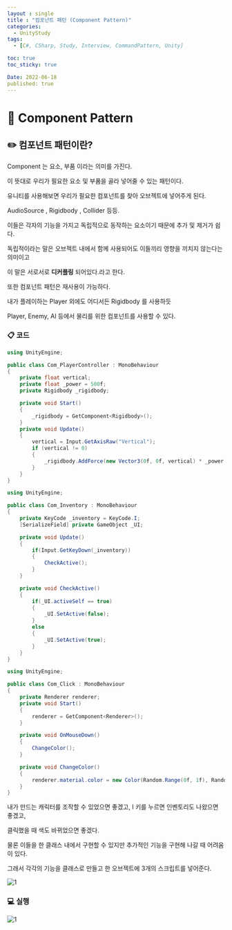 ```yaml
---
layout : single
title : "컴포넌트 패턴 (Component Pattern)"
categories:
  - UnityStudy
tags:
  - [C#, CSharp, Study, Interview, CommandPattern, Unity]

toc: true
toc_sticky: true

Date: 2022-06-18
published: true
---
```


# 📌 Component Pattern

## ✏️ 컴포넌트 패턴이란?
Component 는 요소, 부품 이라는 의미를 가진다.

이 뜻대로 우리가 필요한 요소 및 부품을 골라 넣어줄 수 있는 패턴이다.

유니티를 사용해보면 우리가 필요한 컴포넌트를 찾아 오브젝트에 넣어주게 된다.

AudioSource , Rigidbody , Collider 등등.

이들은 각자의 기능을 가지고 독립적으로 동작하는 요소이기 때문에 추가 및 제거가 쉽다.

독립적이라는 말은 오브젝트 내에서 함께 사용되어도 이들끼리 영향을 끼치지 않는다는 의미이고

이 말은 서로서로 **디커플링** 되어있다.라고 한다.

또한 컴포넌트 패턴은 재사용이 가능하다.

내가 플레이하는 Player 외에도 어디서든 Rigidbody 를 사용하듯

Player, Enemy, AI 등에서 물리를 위한 컴포넌트를 사용할 수 있다.

### 📋 코드

```cs
using UnityEngine;

public class Com_PlayerController : MonoBehaviour
{
    private float vertical;
    private float _power = 500f;
    private Rigidbody _rigidbody;

    private void Start()
    {
        _rigidbody = GetComponent<Rigidbody>();
    }
    private void Update()
    {
        vertical = Input.GetAxisRaw("Vertical");
        if (vertical != 0)
        {
            _rigidbody.AddForce(new Vector3(0f, 0f, vertical) * _power * Time.deltaTime);
        }
    }
}
```

```cs
using UnityEngine;

public class Com_Inventory : MonoBehaviour
{
    private KeyCode _inventory = KeyCode.I;
    [SerializeField] private GameObject _UI;

    private void Update()
    {
        if(Input.GetKeyDown(_inventory))
        {
            CheckActive();
        }
    }

    private void CheckActive()
    {
        if(_UI.activeSelf == true)
        {
            _UI.SetActive(false);
        }
        else
        {
            _UI.SetActive(true);
        }
    }
}
```

```cs
using UnityEngine;

public class Com_Click : MonoBehaviour
{
    private Renderer renderer;
    private void Start()
    {
        renderer = GetComponent<Renderer>();
    }

    private void OnMouseDown()
    {
        ChangeColor();
    }

    private void ChangeColor()
    {
        renderer.material.color = new Color(Random.Range(0f, 1f), Random.Range(0f, 1f), Random.Range(0f, 1f));
    }
}
```

내가 만드는 캐릭터를 조작할 수 있었으면 좋겠고, I 키를 누르면 인벤토리도 나왔으면 좋겠고,

클릭했을 때 색도 바뀌었으면 좋겠다.

물론 이들을 한 클래스 내에서 구현할 수 있지만 추가적인 기능을 구현해 나갈 때 어려움이 있다.

그래서 각각의 기능을 클래스로 만들고 한 오브젝트에 3개의 스크립트를 넣어준다.

![1](https://user-images.githubusercontent.com/87271529/174349316-f5c673a2-cd20-4a06-ad7f-657302a16bf9.png)

### 💻 실행
![1](https://user-images.githubusercontent.com/87271529/174349336-7712cf3d-b09c-4f8f-bcd5-aa2a65a4f81d.gif)

